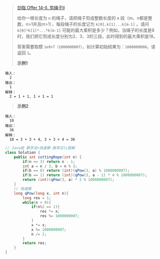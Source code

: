 >[剑指 Offer 14-II. 剪绳子II](https://leetcode-cn.com/problems/jian-sheng-zi-ii-lcof/)
>
>给你一根长度为 ```n``` 的绳子，请把绳子剪成整数长度的 ```m``` 段（m、n都是整数，n>1并且m>1），每段绳子的长度记为 ```k[0],k[1]...k[m-1]``` 。请问 ```k[0]*k[1]*...*k[m-1]``` 可能的最大乘积是多少？例如，当绳子的长度是8时，我们把它剪成长度分别为2、3、3的三段，此时得到的最大乘积是18。
>
>答案需要取模 ```1e9+7（1000000007）```，如计算初始结果为：```1000000008```，请返回 ```1```。
>
>**示例1**
```
输入：
  2
输出：
  1
解释：
  2 = 1 + 1, 1 × 1 = 1
```
>**示例2**
```
输入：
  10
输出：
  36
解释：
  10 = 3 + 3 + 4, 3 × 3 × 4 = 36
```

```java
// Java版 数学法+快速幂-推导见lc题解
class Solution {
    public int cuttingRope(int n) {
        if(n <= 3) return n - 1;
        int a = n / 3, b = n % 3;
        if(b == 0) return (int)(qPow(3, a) % 1000000007);
        if(b == 1) return (int)(qPow(3, a - 1) * 4 % 1000000007);
        return (int)(qPow(3, a) * 2 % 1000000007);
    }
    // 快速幂
    long qPow(long x, int n){
        long res = 1;
        while(n > 0){
            if(n%2 == 1){
                res *= x;
                res %= 1000000007;
            }
            x *= x;
            x %= 1000000007;
            n /= 2;
        }
        return res;
    }
}
```